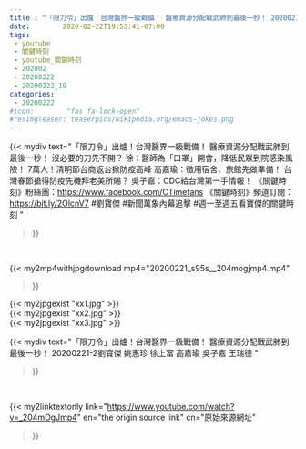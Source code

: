 ```yaml
---
title : "「限刀令」出爐！台灣醫界一級戰備！ 醫療資源分配戰武肺到最後一秒！ 20200221-2劉寶傑 姚惠珍 徐上富 高嘉瑜 吳子嘉 王瑞德 "
date:        2020-02-22T19:53:41-07:00
tags:
 - youtube
 - 關鍵時刻
 - youtube_關鍵時刻
 - 202002
 - 20200222
 - 20200222_19
categories:
 - 20200222
#icon:        "fas fa-lock-open"
#resImgTeaser: teaserpics/wikipedia.org/emacs-jokes.png
---
```


{{< mydiv text="「限刀令」出爐！台灣醫界一級戰備！ 醫療資源分配戰武肺到最後一秒！ 沒必要的刀先不開？ 徐：醫師為「口罩」開會，降低民眾到院感染風險！ 7萬人！清明節台商返台掀防疫高峰 高嘉瑜：徵用宿舍、旅館先做準備！ 台灣春節搶得防疫先機拜老美所賜？ 吳子嘉：CDC給台灣第一手情報！  《關鍵時刻》粉絲團：https://www.facebook.com/CTimefans 《關鍵時刻》頻道訂閱：https://bit.ly/2OlcnV7  #劉寶傑 #新聞萬象內幕追擊 #週一至週五看寶傑的關鍵時刻 "
>}}
<br>


{{< my2mp4withjpgdownload mp4="20200221_s95s__204mogjmp4.mp4"
>}}

{{< my2jpgexist "xx1.jpg" >}}<br>
{{< my2jpgexist "xx2.jpg" >}}<br>
{{< my2jpgexist "xx3.jpg" >}}<br>



{{< mydiv text="「限刀令」出爐！台灣醫界一級戰備！ 醫療資源分配戰武肺到最後一秒！ 20200221-2劉寶傑 姚惠珍 徐上富 高嘉瑜 吳子嘉 王瑞德 "
>}}
<br>

{{< my2linktextonly link="https://www.youtube.com/watch?v=_204mOgJmp4"
en="the origin source link" cn="原始來源網址"
>}}


<br>

